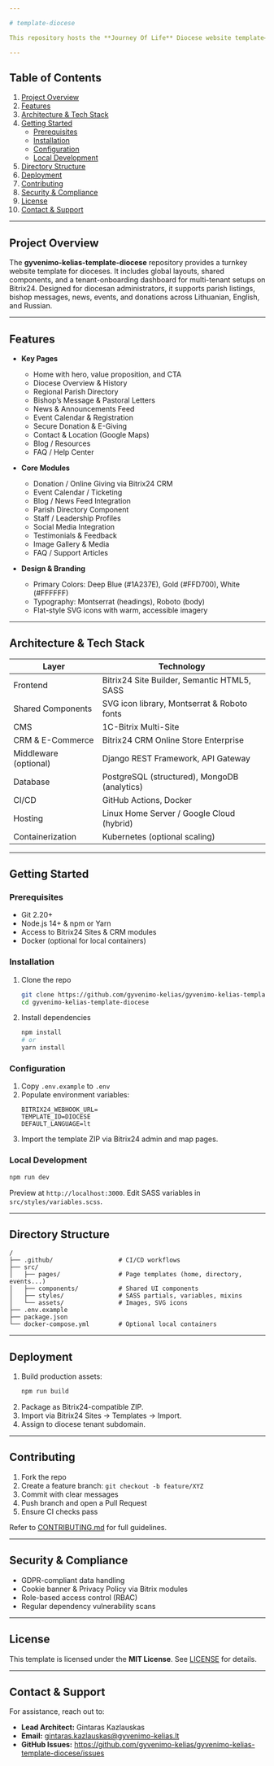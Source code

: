 ```yaml
---

# template-diocese

This repository hosts the **Journey Of Life** Diocese website template—built on Bitrix24 CRM Sites & Stores—to accelerate deployment of GDPR-compliant, multilingual diocesan sites with parish directories, bishop communications, events, and donations.

---
```


## Table of Contents

1. [Project Overview](#project-overview)  
2. [Features](#features)  
3. [Architecture & Tech Stack](#architecture--tech-stack)  
4. [Getting Started](#getting-started)  
   - [Prerequisites](#prerequisites)  
   - [Installation](#installation)  
   - [Configuration](#configuration)  
   - [Local Development](#local-development)  
5. [Directory Structure](#directory-structure)  
6. [Deployment](#deployment)  
7. [Contributing](#contributing)  
8. [Security & Compliance](#security--compliance)  
9. [License](#license)  
10. [Contact & Support](#contact--support)  

---

## Project Overview

The **gyvenimo-kelias-template-diocese** repository provides a turnkey website template for dioceses. It includes global layouts, shared components, and a tenant-onboarding dashboard for multi-tenant setups on Bitrix24. Designed for diocesan administrators, it supports parish listings, bishop messages, news, events, and donations across Lithuanian, English, and Russian.

---

## Features

- **Key Pages**  
  - Home with hero, value proposition, and CTA  
  - Diocese Overview & History  
  - Regional Parish Directory  
  - Bishop’s Message & Pastoral Letters  
  - News & Announcements Feed  
  - Event Calendar & Registration  
  - Secure Donation & E-Giving  
  - Contact & Location (Google Maps)  
  - Blog / Resources  
  - FAQ / Help Center  

- **Core Modules**  
  - Donation / Online Giving via Bitrix24 CRM  
  - Event Calendar / Ticketing  
  - Blog / News Feed Integration  
  - Parish Directory Component  
  - Staff / Leadership Profiles  
  - Social Media Integration  
  - Testimonials & Feedback  
  - Image Gallery & Media  
  - FAQ / Support Articles  

- **Design & Branding**  
  - Primary Colors: Deep Blue (#1A237E), Gold (#FFD700), White (#FFFFFF)  
  - Typography: Montserrat (headings), Roboto (body)  
  - Flat-style SVG icons with warm, accessible imagery  

---

## Architecture & Tech Stack

| Layer                  | Technology                                    |
|------------------------|-----------------------------------------------|
| Frontend               | Bitrix24 Site Builder, Semantic HTML5, SASS   |
| Shared Components      | SVG icon library, Montserrat & Roboto fonts   |
| CMS                    | 1C-Bitrix Multi-Site                          |
| CRM & E-Commerce       | Bitrix24 CRM Online Store Enterprise          |
| Middleware (optional)  | Django REST Framework, API Gateway            |
| Database               | PostgreSQL (structured), MongoDB (analytics)  |
| CI/CD                  | GitHub Actions, Docker                        |
| Hosting                | Linux Home Server / Google Cloud (hybrid)     |
| Containerization       | Kubernetes (optional scaling)                 |

---

## Getting Started

### Prerequisites

- Git 2.20+  
- Node.js 14+ & npm or Yarn  
- Access to Bitrix24 Sites & CRM modules  
- Docker (optional for local containers)  

### Installation

1. Clone the repo  
   ```bash
   git clone https://github.com/gyvenimo-kelias/gyvenimo-kelias-template-diocese.git
   cd gyvenimo-kelias-template-diocese
   ```
2. Install dependencies  
   ```bash
   npm install
   # or
   yarn install
   ```

### Configuration

1. Copy `.env.example` to `.env`  
2. Populate environment variables:  
   ```
   BITRIX24_WEBHOOK_URL=
   TEMPLATE_ID=DIOCESE
   DEFAULT_LANGUAGE=lt
   ```
3. Import the template ZIP via Bitrix24 admin and map pages.

### Local Development

```bash
npm run dev
```

Preview at `http://localhost:3000`. Edit SASS variables in `src/styles/variables.scss`.

---

## Directory Structure

```
/
├── .github/                  # CI/CD workflows
├── src/
│   ├── pages/                # Page templates (home, directory, events...)
│   ├── components/           # Shared UI components
│   ├── styles/               # SASS partials, variables, mixins
│   └── assets/               # Images, SVG icons
├── .env.example
├── package.json
└── docker-compose.yml        # Optional local containers
```

---

## Deployment

1. Build production assets:  
   ```bash
   npm run build
   ```
2. Package as Bitrix24-compatible ZIP.  
3. Import via Bitrix24 Sites → Templates → Import.  
4. Assign to diocese tenant subdomain.

---

## Contributing

1. Fork the repo  
2. Create a feature branch: `git checkout -b feature/XYZ`  
3. Commit with clear messages  
4. Push branch and open a Pull Request  
5. Ensure CI checks pass

Refer to [CONTRIBUTING.md](CONTRIBUTING.md) for full guidelines.

---

## Security & Compliance

- GDPR-compliant data handling  
- Cookie banner & Privacy Policy via Bitrix modules  
- Role-based access control (RBAC)  
- Regular dependency vulnerability scans  

---

## License

This template is licensed under the **MIT License**. See [LICENSE](LICENSE) for details.

---

## Contact & Support

For assistance, reach out to:

- **Lead Architect:** Gintaras Kazlauskas  
- **Email:** gintaras.kazlauskas@gyvenimo-kelias.lt  
- **GitHub Issues:** https://github.com/gyvenimo-kelias/gyvenimo-kelias-template-diocese/issues
